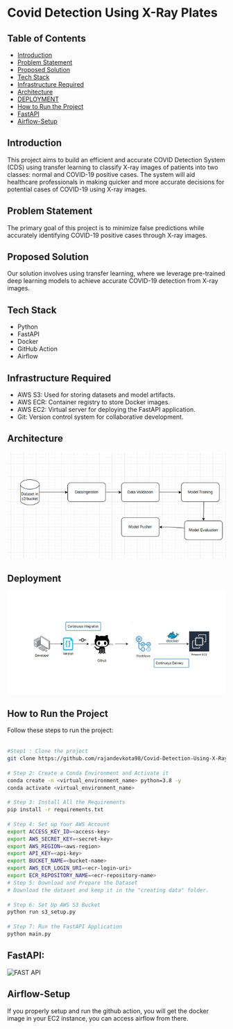 # Covid Detection Using X-Ray Plates

## Table of Contents

- [Introduction](#introduction)
- [Problem Statement](#problem-statement)
- [Proposed Solution](#proposed-solution)
- [Tech Stack](#tech-stack)
- [Infrastructure Required](#infrastructure-required)
- [Architecture](#architecture)
- [DEPLOYMENT](#deployment)
- [How to Run the Project](#how-to-run-the-project)
- [FastAPI](#FastAPI)
- [Airflow-Setup](#Airflow-Setup)


## Introduction

This project aims to build an efficient and accurate COVID Detection System (CDS) using transfer learning to classify X-ray images of patients into two classes: normal and COVID-19 positive cases. The system will aid healthcare professionals in making quicker and more accurate decisions for potential cases of COVID-19 using X-ray images.

## Problem Statement

The primary goal of this project is to minimize false predictions while accurately identifying COVID-19 positive cases through X-ray images.

## Proposed Solution

Our solution involves using transfer learning, where we leverage pre-trained deep learning models to achieve accurate COVID-19 detection from X-ray images.

## Tech Stack

- Python
- FastAPI
- Docker
- GitHub Action
- Airflow

## Infrastructure Required

- AWS S3: Used for storing datasets and model artifacts.
- AWS ECR: Container registry to store Docker images.
- AWS EC2: Virtual server for deploying the FastAPI application.
- Git: Version control system for collaborative development.

## Architecture

![Architecture Diagram](https://github.com/rajandevkota98/Covid-Detection-Using-X-Ray-Plates/blob/main/flowchart/architecture.png)

## Deployment

![Deployment Diagram](https://github.com/rajandevkota98/Covid-Detection-Using-X-Ray-Plates/blob/main/flowchart/deployment.png)


## How to Run the Project

Follow these steps to run the project:

```bash

#Step1 : Clone the project
git clone https://github.com/rajandevkota98/Covid-Detection-Using-X-Ray-Plates.git

# Step 2: Create a Conda Environment and Activate it
conda create -n <virtual_environment_name> python=3.8 -y
conda activate <virtual_environment_name>

# Step 3: Install All the Requirements
pip install -r requirements.txt

# Step 4: Set up Your AWS Account
export ACCESS_KEY_ID=<access-key>
export AWS_SECRET_KEY=<secret-key>
export AWS_REGION=<aws-region>
export API_KEY=<api-key>
export BUCKET_NAME=<bucket-name>
export AWS_ECR_LOGIN_URI=<ecr-login-uri>
export ECR_REPOSITORY_NAME=<ecr-repository-name>
# Step 5: Download and Prepare the Dataset
# Download the dataset and keep it in the "creating data" folder.

# Step 6: Set Up AWS S3 Bucket
python run s3_setup.py

# Step 7: Run the FastAPI Application
python main.py


``` 

## FastAPI:
![FAST API]([https://github.com/rajandevkota98/Covid-Detection-Using-X-Ray-Plates/blob/main/flowchart/architecture.png](https://github.com/rajandevkota98/Covid-Detection-Using-X-Ray-Plates/blob/main/flowchart/Screenshot%20from%202023-08-04%2013-53-48.png))


## Airflow-Setup
If you properly setup and run the github action, you will get the docker image in your EC2 instance, you can access airflow from there.


